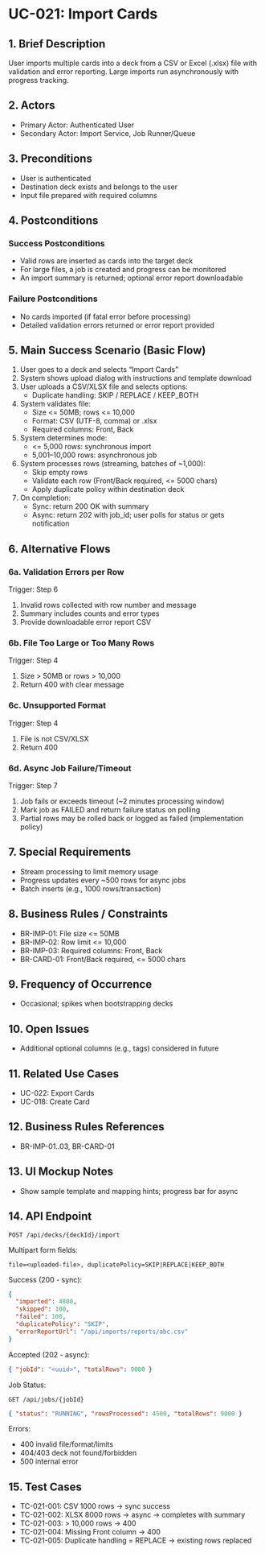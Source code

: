 # UC-021: Import Cards

## 1. Brief Description

User imports multiple cards into a deck from a CSV or Excel (.xlsx) file with validation and error reporting. Large imports run asynchronously with progress tracking.

## 2. Actors

- Primary Actor: Authenticated User
- Secondary Actor: Import Service, Job Runner/Queue

## 3. Preconditions

- User is authenticated
- Destination deck exists and belongs to the user
- Input file prepared with required columns

## 4. Postconditions

### Success Postconditions

- Valid rows are inserted as cards into the target deck
- For large files, a job is created and progress can be monitored
- An import summary is returned; optional error report downloadable

### Failure Postconditions

- No cards imported (if fatal error before processing)
- Detailed validation errors returned or error report provided

## 5. Main Success Scenario (Basic Flow)

1. User goes to a deck and selects “Import Cards”
2. System shows upload dialog with instructions and template download
3. User uploads a CSV/XLSX file and selects options:
   - Duplicate handling: SKIP / REPLACE / KEEP_BOTH
4. System validates file:
   - Size <= 50MB; rows <= 10,000
   - Format: CSV (UTF-8, comma) or .xlsx
   - Required columns: Front, Back
5. System determines mode:
   - <= 5,000 rows: synchronous import
   - 5,001–10,000 rows: asynchronous job
6. System processes rows (streaming, batches of ~1,000):
   - Skip empty rows
   - Validate each row (Front/Back required, <= 5000 chars)
   - Apply duplicate policy within destination deck
7. On completion:
   - Sync: return 200 OK with summary
   - Async: return 202 with job_id; user polls for status or gets notification

## 6. Alternative Flows

### 6a. Validation Errors per Row

Trigger: Step 6

1. Invalid rows collected with row number and message
2. Summary includes counts and error types
3. Provide downloadable error report CSV

### 6b. File Too Large or Too Many Rows

Trigger: Step 4

1. Size > 50MB or rows > 10,000
2. Return 400 with clear message

### 6c. Unsupported Format

Trigger: Step 4

1. File is not CSV/XLSX
2. Return 400

### 6d. Async Job Failure/Timeout

Trigger: Step 7

1. Job fails or exceeds timeout (~2 minutes processing window)
2. Mark job as FAILED and return failure status on polling
3. Partial rows may be rolled back or logged as failed (implementation policy)

## 7. Special Requirements

- Stream processing to limit memory usage
- Progress updates every ~500 rows for async jobs
- Batch inserts (e.g., 1000 rows/transaction)

## 8. Business Rules / Constraints

- BR-IMP-01: File size <= 50MB
- BR-IMP-02: Row limit <= 10,000
- BR-IMP-03: Required columns: Front, Back
- BR-CARD-01: Front/Back required, <= 5000 chars

## 9. Frequency of Occurrence

- Occasional; spikes when bootstrapping decks

## 10. Open Issues

- Additional optional columns (e.g., tags) considered in future

## 11. Related Use Cases

- UC-022: Export Cards
- UC-018: Create Card

## 12. Business Rules References

- BR-IMP-01..03, BR-CARD-01

## 13. UI Mockup Notes

- Show sample template and mapping hints; progress bar for async

## 14. API Endpoint

```
POST /api/decks/{deckId}/import
```

Multipart form fields:

```
file=<uploaded-file>, duplicatePolicy=SKIP|REPLACE|KEEP_BOTH
```

Success (200 - sync):

```json
{
  "imported": 4800,
  "skipped": 100,
  "failed": 100,
  "duplicatePolicy": "SKIP",
  "errorReportUrl": "/api/imports/reports/abc.csv"
}
```

Accepted (202 - async):

```json
{ "jobId": "<uuid>", "totalRows": 9000 }
```

Job Status:

```
GET /api/jobs/{jobId}
```

```json
{ "status": "RUNNING", "rowsProcessed": 4500, "totalRows": 9000 }
```

Errors:

- 400 invalid file/format/limits
- 404/403 deck not found/forbidden
- 500 internal error

## 15. Test Cases

- TC-021-001: CSV 1000 rows -> sync success
- TC-021-002: XLSX 8000 rows -> async -> completes with summary
- TC-021-003: > 10,000 rows -> 400
- TC-021-004: Missing Front column -> 400
- TC-021-005: Duplicate handling = REPLACE -> existing rows replaced
